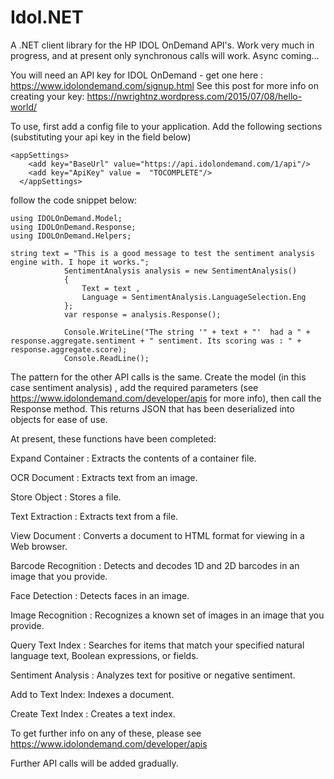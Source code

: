 # Idol.NET

A .NET client library for the HP IDOL OnDemand API's.
Work very much in progress, and at present only synchronous calls will work. Async coming...

You will need an API key for IDOL OnDemand - get one here : https://www.idolondemand.com/signup.html
See this post for more info on creating your key: https://nwrightnz.wordpress.com/2015/07/08/hello-world/

To use, first add a config file to your application. Add the following sections (substituting your api key in the field below)

```
<appSettings>
    <add key="BaseUrl" value="https://api.idolondemand.com/1/api"/>
    <add key="ApiKey" value =  "TOCOMPLETE"/>
  </appSettings>

```


follow the code snippet below:

```
using IDOLOnDemand.Model;
using IDOLOnDemand.Response;
using IDOLOnDemand.Helpers;

string text = "This is a good message to test the sentiment analysis engine with. I hope it works.";
            SentimentAnalysis analysis = new SentimentAnalysis()
            {
                Text = text ,
                Language = SentimentAnalysis.LanguageSelection.Eng
            };
            var response = analysis.Response();

            Console.WriteLine("The string '" + text + "'  had a " +  response.aggregate.sentiment + " sentiment. Its scoring was : " + response.aggregate.score);
            Console.ReadLine();
```

The pattern for the other API calls is the same.
Create the model (in this case sentiment analysis) , add the required parameters (see https://www.idolondemand.com/developer/apis for more info), then call the Response method.
This returns JSON that has been deserialized into objects for ease of use.

At present, these functions have been completed:

Expand Container : 	Extracts the contents of a container file.

OCR Document :	Extracts text from an image.

Store Object :	Stores a file.

Text Extraction :	Extracts text from a file.

View Document : 	Converts a document to HTML format for viewing in a Web browser.

Barcode Recognition : 	Detects and decodes 1D and 2D barcodes in an image that you provide.

Face Detection :	Detects faces in an image.

Image Recognition :	Recognizes a known set of images in an image that you provide.

Query Text Index :	Searches for items that match your specified natural language text, Boolean expressions, or fields.

Sentiment Analysis :	Analyzes text for positive or negative sentiment.

Add to Text Index: 	Indexes a document.

Create Text Index :	Creates a text index.

To get further info on any of these, please see https://www.idolondemand.com/developer/apis

Further API calls will be added gradually.
